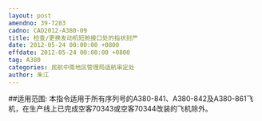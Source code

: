 ```yaml
---
layout: post
amendno: 39-7283
cadno: CAD2012-A380-09
title: 检查/更换发动机短舱接口处的指状封严
date: 2012-05-24 00:00:00 +0800
effdate: 2012-05-24 00:00:00 +0800
tag: A380
categories: 民航中南地区管理局适航审定处
author: 朱江
---
```


##适用范围:
本指令适用于所有序列号的A380-841、A380-842及A380-861飞机，在生产线上已完成空客70343或空客70344改装的飞机除外。


